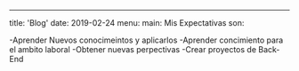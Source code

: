 ---
title: 'Blog'
date: 2019-02-24
menu:
  main:
Mis Expectativas son:

-Aprender Nuevos conocimeintos y aplicarlos
-Aprender concimiento para el ambito laboral
-Obtener nuevas perpectivas
-Crear proyectos de Back-End

